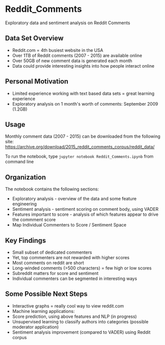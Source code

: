 # Reddit_Comments
Exploratory data and sentiment analysis on Reddit Comments

## Data Set Overview
* Reddit.com = 4th busiest website in the USA
* Over 1TB of Reddit comments (2007 - 2015) are available online
* Over 50GB of new comment data is generated each month
* Data could provide interesting insights into how people interact online

## Personal Motivation
* Limited experience working with text based data sets = great learning experience
* Exploratory analysis on 1 month's worth of comments: September 2009 (1.2GB)

## Usage

Monthly comment data (2007 - 2015) can be downloaded from the following site:
https://archive.org/download/2015_reddit_comments_corpus/reddit_data/

To run the notebook, type `jupyter notebook Reddit_Comments.ipynb` from command line

## Organization

The notebook contains the following sections:
* Exploratory analysis - overview of the data and some feature engineering
* Sentiment analysis - sentiment scoring on comment body, using VADER
* Features important to score - analysis of which features appear to drive the commment score
* Map Individual Commenters to Score / Sentiment Space

## Key Findings
* Small subset of dedicated commenters
* Yet, top commenters are not rewarded with higher scores
* Most comments on reddit are short
* Long-winded comments (>500 characters) = few high or low scores
* Subreddit matters for score and sentiment
* Individual commenters can be segmented in interesting ways

## Some Possible Next Steps
* Interactive graphs = really cool way to view reddit.com
* Machine learning applications:
* Score prediction, using above features and NLP (in progress)
* Unsupervised learning to classify authors into categories (possible moderator application)
* Sentiment analysis improvement (compared to VADER) using Reddit corpus
